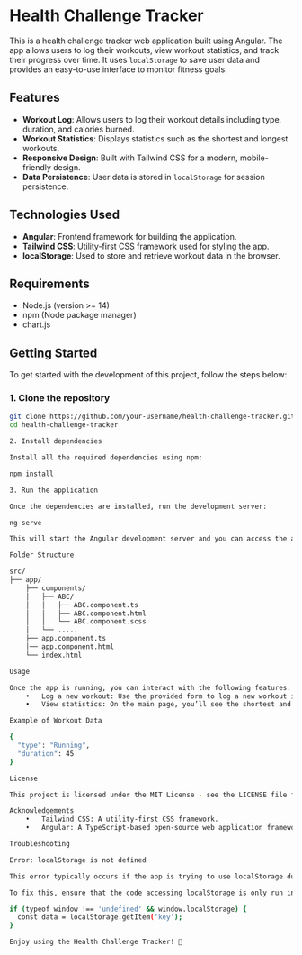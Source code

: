 # Health Challenge Tracker

This is a health challenge tracker web application built using Angular. The app allows users to log their workouts, view workout statistics, and track their progress over time. It uses `localStorage` to save user data and provides an easy-to-use interface to monitor fitness goals.

## Features

- **Workout Log**: Allows users to log their workout details including type, duration, and calories burned.
- **Workout Statistics**: Displays statistics such as the shortest and longest workouts.
- **Responsive Design**: Built with Tailwind CSS for a modern, mobile-friendly design.
- **Data Persistence**: User data is stored in `localStorage` for session persistence.

## Technologies Used

- **Angular**: Frontend framework for building the application.
- **Tailwind CSS**: Utility-first CSS framework used for styling the app.
- **localStorage**: Used to store and retrieve workout data in the browser.

## Requirements

- Node.js (version >= 14)
- npm (Node package manager)
- chart.js
  
## Getting Started

To get started with the development of this project, follow the steps below:

### 1. Clone the repository

```bash
git clone https://github.com/your-username/health-challenge-tracker.git
cd health-challenge-tracker

2. Install dependencies

Install all the required dependencies using npm:

npm install

3. Run the application

Once the dependencies are installed, run the development server:

ng serve

This will start the Angular development server and you can access the application at http://localhost:4200.

Folder Structure

src/
├── app/
    ├── components/
    │   ├── ABC/
    │   │   ├── ABC.component.ts   
    │   │   ├── ABC.component.html 
    │   │   └── ABC.component.scss 
    │   └── .....
    ├── app.component.ts
    │── app.component.html
    └── index.html

Usage

Once the app is running, you can interact with the following features:
	•	Log a new workout: Use the provided form to log a new workout including its duration, type, and calories burned.
	•	View statistics: On the main page, you’ll see the shortest and longest workout durations.

Example of Workout Data

{
  "type": "Running",
  "duration": 45
}

License

This project is licensed under the MIT License - see the LICENSE file for details.

Acknowledgements
	•	Tailwind CSS: A utility-first CSS framework.
	•	Angular: A TypeScript-based open-source web application framework.

Troubleshooting

Error: localStorage is not defined

This error typically occurs if the app is trying to use localStorage during server-side rendering or in a non-browser environment (such as during unit testing).

To fix this, ensure that the code accessing localStorage is only run in the browser. You can do this by checking if window or localStorage is available before using it.

if (typeof window !== 'undefined' && window.localStorage) {
  const data = localStorage.getItem('key');
}

Enjoy using the Health Challenge Tracker! 🎉
